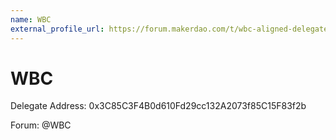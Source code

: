 ```yaml
---
name: WBC
external_profile_url: https://forum.makerdao.com/t/wbc-aligned-delegate-communications/20828
---
```


# WBC
Delegate Address: 0x3C85C3F4B0d610Fd29cc132A2073f85C15F83f2b

Forum: @WBC
